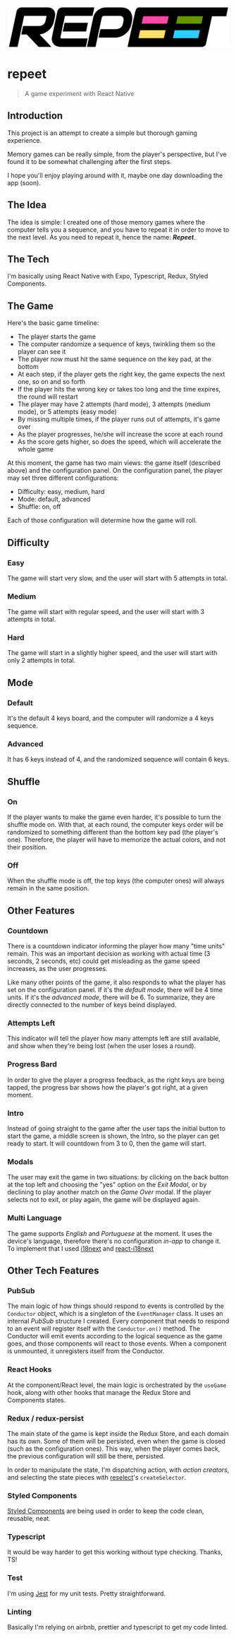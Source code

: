 ![](src/assets/images/logo-docs.jpeg)

# repeet

> A game experiment with React Native


## Introduction

This project is an attempt to create a simple but thorough gaming experience.

Memory games can be really simple, from the player's perspective, but I've found it to be somewhat challenging after the first steps.

I hope you'll enjoy playing around with it, maybe one day downloading the app (soon).

## The Idea

The idea is simple: I created one of those memory games where the computer tells you a sequence, and you have to repeat it in order to move to the next level. As you need to repeat it, hence the name: _**Repeet**_.

## The Tech

I'm basically using React Native with Expo, Typescript, Redux, Styled Components.

## The Game

Here's the basic game timeline:

- The player starts the game
- The computer randomize a sequence of keys, twinkling them so the player can see it
- The player now must hit the same sequence on the key pad, at the bottom
- At each step, if the player gets the right key, the game expects the next one, so on and so forth
- If the player hits the wrong key or takes too long and the time expires, the round will restart
- The player may have 2 attempts (hard mode), 3 attempts (medium mode), or 5 attempts (easy mode)
- By missing multiple times, if the player runs out of attempts, it's game over
- As the player progresses, he/she will increase the score at each round
- As the score gets higher, so does the speed, which will accelerate the whole game

At this moment, the game has two main views: the game itself (described above) and the configuration panel. On the configuration panel, the player may set three different configurations:

- Difficulty: easy, medium, hard
- Mode: default, advanced
- Shuffle: on, off

Each of those configuration will determine how the game will roll.

## Difficulty

### Easy

The game will start very slow, and the user will start with 5 attempts in total.

### Medium

The game will start with regular speed, and the user will start with 3 attempts in total.

### Hard

The game will start in a slightly higher speed, and the user will start with only 2 attempts in total.


## Mode

### Default

It's the default 4 keys board, and the computer will randomize a 4 keys sequence.

### Advanced

It has 6 keys instead of 4, and the randomized sequence will contain 6 keys.


## Shuffle

### On

If the player wants to make the game even harder, it's possible to turn the shuffle mode on. With that, at each round, the computer keys order will be randomized to something different than the bottom key pad (the player's one). Therefore, the player will have to memorize the actual colors, and not their position.

### Off

When the shuffle mode is off, the top keys (the computer ones) will always remain in the same position.

## Other Features

### Countdown

There is a countdown indicator informing the player how many "time units" remain. This was an important decision as working with actual time (3 seconds, 2 seconds, etc) could get misleading as the game speed increases, as the user progresses.

Like many other points of the game, it also responds to what the player has set on the configuration panel. If it's the _default mode_, there will be 4 time units. If it's the _advanced mode_, there will be 6. To summarize, they are directly connected to the number of keys beind displayed.

### Attempts Left

This indicator will tell the player how many attempts left are still available, and show when they're being lost (when the user loses a round).

### Progress Bard

In order to give the player a progress feedback, as the right keys are being tapped, the progress bar shows how the player's got right, at a given moment.

### Intro

Instead of going straight to the game after the user taps the initial button to start the game, a middle screen is shown, the Intro, so the player can get ready to start. It will countdown from 3 to 0, then the game will start.

### Modals

The user may exit the game in two situations: by clicking on the back button at the top left and choosing the "yes" option on the _Exit Modal_, or by declining to play another match on the _Game Over_ modal. If the player selects not to exit, or play again, the game will be displayed again.

### Multi Language

The game supports _English_ and _Portuguese_ at the moment. It uses the device's language, therefore there's no configuration _in-app_ to change it. To implement that I used [i18next](https://www.npmjs.com/package/i18next) and [react-i18next](https://www.npmjs.com/package/react-i18next)

## Other Tech Features

### PubSub

The main logic of how things should respond to events is controlled by the `Conductor` object, which is a singleton of the `EventManager` class. It uses an internal _PubSub_ structure I created. Every component that needs to respond to an event will register itself with the `Conductor.on()` method. The Conductor will emit events according to the logical sequence as the game goes, and those components will react to those events. When a component is unmounted, it unregisters itself from the Conductor.

### React Hooks

At the component/React level, the main logic is orchestrated by the `useGame` hook, along with other hooks that manage the Redux Store and Components states.

### Redux / redux-persist

The main state of the game is kept inside the Redux Store, and each domain has its own. Some of them will be persisted, even when the game is closed (such as the configuration ones). This way, when the player comes back, the previous configuration will still be there, persisted.

In order to manipulate the state, I'm dispatching action, with _action creators_, and selecting the state pieces with [reselect](https://www.npmjs.com/package/reselect)'s `createSelector`.

### Styled Components

[Styled Components](https://styled-components.com/) are being used in order to keep the code clean, reusable, neat.

### Typescript

It would be way harder to get this working without type checking. Thanks, TS!

### Test

I'm using [Jest](https://jestjs.io/) for my unit tests. Pretty straightforward.

### Linting

Basically I'm relying on airbnb, prettier and typescript to get my code linted.
